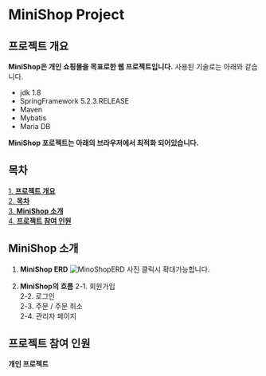 # MiniShop Project

## 프로젝트 개요

**MiniShop은 개인 쇼핑몰을 목표로한 웹 프로젝트입니다.**
  사용된 기술로는 아래와 같습니다.
  * jdk 1.8
  * SpringFramework 5.2.3.RELEASE
  * Maven
  * Mybatis
  * Maria DB
  
  **MiniShop 포로젝트는 아래의 브라우저에서 최적화 되어있습니다.**
  

## 목차
 [1. **프로젝트 개요**](#프로젝트-개요)<br/>
 [2. **목차**](#목차)<br/>
 [3. **MiniShop 소개**](#MiniShop-소개)<br/>
 [4. **프로젝트 참여 인원**](#프로젝트-참여-인원)<br/>
 

## MiniShop 소개

  1. **MiniShop ERD**
    ![MinoShopERD](https://user-images.githubusercontent.com/50799296/115985127-56f62d80-a5e5-11eb-9de3-c39ba2a16a93.jpg)
    사진 클릭시 확대가능합니다. 
    
  2. **MiniShop의 흐름**
    2-1. 회원가입 <br/>
    2-2. 로그인 <br/>
    2-3. 주문 / 주문 취소 <br/>
    2-4. 관리자 페이지 <br/>
  

## 프로젝트 참여 인원
  **개인 프로젝트**


